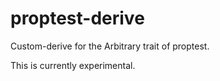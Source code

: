 # proptest-derive

Custom-derive for the Arbitrary trait of proptest.

This is currently experimental.